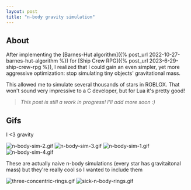 ```yaml
---
layout: post
title: "n-body gravity simulation"
---
```


## About

After implementing the [Barnes-Hut algorithm]({% post_url 2022-10-27-barnes-hut-algorithm %}) for [Ship Crew RPG]({% post_url 2023-6-29-ship-crew-rpg %}), I realized that I could gain an even simpler, yet more aggressive optimization: stop simulating tiny objects' gravitational mass.

This allowed me to simulate several thousands of stars in ROBLOX. That won't sound very impressive to a C developer, but for Lua it's pretty good!

> _This post is still a work in progress! I'll add more soon :)_

## Gifs

I <3 gravity

![n-body-sim-2.gif](https://drive.google.com/uc?id=1l3WazT1wBeXtzqT7U7fz5zdolPq2Nxvd&export=download)
![n-body-sim-3.gif](https://drive.google.com/uc?id=1WRy6BjQrOEoVzm9Z-AZ5e3T8lS9qKMea&export=download)
![n-body-sim-1.gif](https://drive.google.com/uc?id=1neThe98FvFmVj2onkheD-EwuD8Rbf9i9&export=download)
![n-body-sim-4.gif](https://drive.google.com/uc?id=12CZeH9ab3sqa8Th82On4q5qYajUuQh6J&export=download)

These are actually naive n-body simulations (every star has gravitaitonal mass) but they're really cool so I wanted to include them

![three-concentric-rings.gif](https://drive.google.com/uc?id=1BgmXlxUttBqOrPrMu-f-53EYw7Sd1wQs&export=download)
![sick-n-body-rings.gif](https://drive.google.com/uc?id=12_sbIqHWFPhQHFmc4o2gwMYCavk76Cjr&export=download)
